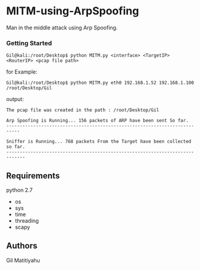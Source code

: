 # MITM-using-ArpSpoofing
Man in the middle attack using Arp Spoofing.


### Getting Started
```
Gil@kali:/root/Desktop$ python MITM.py <interface> <TargetIP> <RouterIP> <pcap file path>
```
for Example:
```
Gil@kali:/root/Desktop$ python MITM.py eth0 192.168.1.52 192.168.1.100 /root/Desktop/Gil
```
output:
```
The pcap file was created in the path : /root/Desktop/Gil

Arp Spoofing is Running... 156 packets of ARP have been sent So far.
---------------------------------------------------------------------------

Sniffer is Running... 768 packets From the Target have been collected so far.
-----------------------------------------------------------------------------
```
## Requirements
python 2.7 
* os 
* sys
* time 
* threading 
* scapy

## Authors
Gil Matitiyahu

